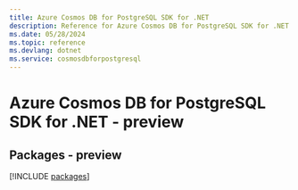 ```yaml
---
title: Azure Cosmos DB for PostgreSQL SDK for .NET
description: Reference for Azure Cosmos DB for PostgreSQL SDK for .NET
ms.date: 05/28/2024
ms.topic: reference
ms.devlang: dotnet
ms.service: cosmosdbforpostgresql
---
```

# Azure Cosmos DB for PostgreSQL SDK for .NET - preview
## Packages - preview
[!INCLUDE [packages](cosmos-db-for-postgresql-index.md)]